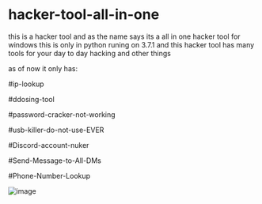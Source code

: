 # hacker-tool-all-in-one

this is a hacker tool and as the name says its a all in one hacker tool for windows this is only in python runing on 3.7.1
and this hacker tool has many tools for your day to day hacking and other things 


as of now it only has:

#ip-lookup

#ddosing-tool

#password-cracker-not-working

#usb-killer-do-not-use-EVER

#Discord-account-nuker

#Send-Message-to-All-DMs

#Phone-Number-Lookup


![image](https://github.com/user-attachments/assets/85537e0d-26bb-4ad7-8663-e57a9cbf30f5)
